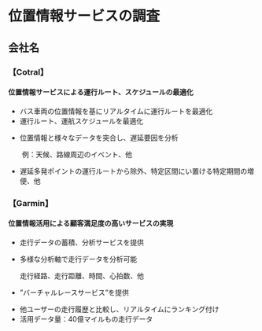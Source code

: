 # 位置情報サービスの調査
## 会社名
### 【Cotral】
#### 位置情報サービスによる運行ルート、スケジュールの最適化
* バス車両の位置情報を基にリアルタイムに運行ルートを最適化
* 運行ルート、運航スケジュールを最適化  
 - 位置情報と様々なデータを突合し、遅延要因を分析　　
 
 
 　　例：天候、路線周辺のイベント、他
 - 遅延多発ポイントの運行ルートから除外、特定区間にい置ける特定期間の増便、他
 
 
### 【Garmin】
#### 位置情報活用による顧客満足度の高いサービスの実現
* 走行データの蓄積、分析サービスを提供
 - 多様な分析軸で走行データを分析可能　　
 
   走行経路、走行距離、時間、心拍数、他　
* ”バーチャルレースサービス”を提供　
 - 他ユーザーの走行履歴と比較し、リアルタイムにランキング付け
 - 活用データ量：40億マイルもの走行データ
  
